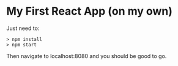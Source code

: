 # My First React App (on my own)

Just need to:
```
> npm install
> npm start
```

Then navigate to localhost:8080 and you should be good to go.
